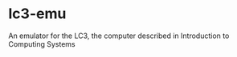 lc3-emu
=======

An emulator for the LC3, the computer described in Introduction to Computing Systems
